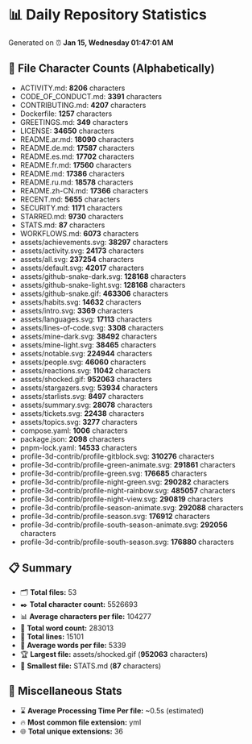 # 📊 Daily Repository Statistics
Generated on ⏰ **Jan 15, Wednesday 01:47:01 AM**

## 📂 File Character Counts (Alphabetically)
- ACTIVITY.md: **8206** characters
- CODE_OF_CONDUCT.md: **3391** characters
- CONTRIBUTING.md: **4207** characters
- Dockerfile: **1257** characters
- GREETINGS.md: **349** characters
- LICENSE: **34650** characters
- README.ar.md: **18090** characters
- README.de.md: **17587** characters
- README.es.md: **17702** characters
- README.fr.md: **17560** characters
- README.md: **17386** characters
- README.ru.md: **18578** characters
- README.zh-CN.md: **17366** characters
- RECENT.md: **5655** characters
- SECURITY.md: **1171** characters
- STARRED.md: **9730** characters
- STATS.md: **87** characters
- WORKFLOWS.md: **6073** characters
- assets/achievements.svg: **38297** characters
- assets/activity.svg: **24173** characters
- assets/all.svg: **237254** characters
- assets/default.svg: **42017** characters
- assets/github-snake-dark.svg: **128168** characters
- assets/github-snake-light.svg: **128168** characters
- assets/github-snake.gif: **463306** characters
- assets/habits.svg: **14632** characters
- assets/intro.svg: **3369** characters
- assets/languages.svg: **17113** characters
- assets/lines-of-code.svg: **3308** characters
- assets/mine-dark.svg: **38492** characters
- assets/mine-light.svg: **38465** characters
- assets/notable.svg: **224944** characters
- assets/people.svg: **46060** characters
- assets/reactions.svg: **11042** characters
- assets/shocked.gif: **952063** characters
- assets/stargazers.svg: **53934** characters
- assets/starlists.svg: **8497** characters
- assets/summary.svg: **28078** characters
- assets/tickets.svg: **22438** characters
- assets/topics.svg: **3277** characters
- compose.yaml: **1006** characters
- package.json: **2098** characters
- pnpm-lock.yaml: **14533** characters
- profile-3d-contrib/profile-gitblock.svg: **310276** characters
- profile-3d-contrib/profile-green-animate.svg: **291861** characters
- profile-3d-contrib/profile-green.svg: **176685** characters
- profile-3d-contrib/profile-night-green.svg: **290282** characters
- profile-3d-contrib/profile-night-rainbow.svg: **485057** characters
- profile-3d-contrib/profile-night-view.svg: **290819** characters
- profile-3d-contrib/profile-season-animate.svg: **292088** characters
- profile-3d-contrib/profile-season.svg: **176912** characters
- profile-3d-contrib/profile-south-season-animate.svg: **292056** characters
- profile-3d-contrib/profile-south-season.svg: **176880** characters

## 📋 Summary
- 🗂️ **Total files:** 53
- ✒️ **Total character count:** 5526693
- 📊 **Average characters per file:** 104277
- 📝 **Total word count:** 283013
- 🧾 **Total lines:** 15101
- 📐 **Average words per file:** 5339
- 🏆 **Largest file:** assets/shocked.gif (**952063** characters)
- 🥉 **Smallest file:** STATS.md (**87** characters)

## 🌟 Miscellaneous Stats
- ⌛ **Average Processing Time Per file:** ~0.5s (estimated)
- 🔥 **Most common file extension:** yml
- 🌐 **Total unique extensions:** 36
